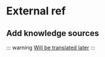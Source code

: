 # External ref

## Add knowledge sources

::: warning
[Will be translated later](/ru/guide/links)
:::
